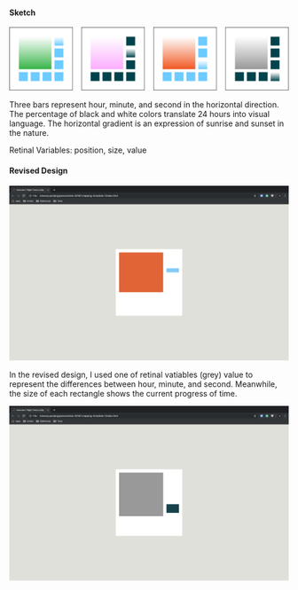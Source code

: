 #### Sketch
![illustrative images](./date-1-original.png)

Three bars represent hour, minute, and second in the horizontal direction. The percentage of black and white colors translate 24 hours into visual language. The horizontal gradient is an expression of sunrise and sunset in the nature.

Retinal Variables: position, size, value

#### Revised Design
![illustrative images](./date-1-revised-1.png)

In the revised design, I used one of retinal vatiables (grey) value to represent the differences between hour, minute, and second. Meanwhile, the size of each rectangle shows the current progress of time.

![illustrative images](./date-1-revised-2.png)
